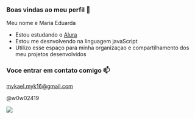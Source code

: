 ### Boas vindas ao meu perfil 🖤

Meu nome e Maria Eduarda

- Estou estudando o [Alura](https://www.alura.com.br)
- Estou me desnvolvendo na linguagem javaScript
- Utilizo esse espaço para minha organizaçao e compartilhamento dos meu projetos desenvolvidos

### Voce entrar em contato comigo 📫

mykael.myk16@gmail.com

@w0w02419

![](https://media1.tenor.com/m/NfEGhy9EiWkAAAAC/jealous.gif)

